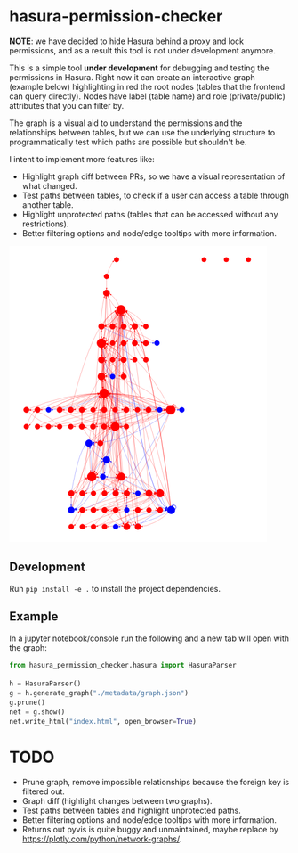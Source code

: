 # hasura-permission-checker

**NOTE**: we have decided to hide Hasura behind a proxy and lock permissions, and as a result this tool is not under development anymore.

This is a simple tool **under development** for debugging and testing the permissions in Hasura.
Right now it can create an interactive graph (example below) highlighting in red the root nodes (tables that the frontend
can query directly). Nodes have label (table name) and role (private/public) attributes that you can filter by.

The graph is a visual aid to understand the permissions and the relationships between tables, but we can use the underlying
structure to programmatically test which paths are possible but shouldn't be.

I intent to implement more features like:
- Highlight graph diff between PRs, so we have a visual representation of what changed.
- Test paths between tables, to check if a user can access a table through another table.
- Highlight unprotected paths (tables that can be accessed without any restrictions).
- Better filtering options and node/edge tooltips with more information.
 

![Graph](./metadata/graph-example.png)


## Development

Run `pip install -e .` to install the project dependencies.

## Example

In a jupyter notebook/console run the following and a new tab will open with the graph:

```python
from hasura_permission_checker.hasura import HasuraParser

h = HasuraParser()
g = h.generate_graph("./metadata/graph.json")
g.prune()
net = g.show()
net.write_html("index.html", open_browser=True)
```

# TODO

- Prune graph, remove impossible relationships because the foreign key is filtered out.
- Graph diff (highlight changes between two graphs).
- Test paths between tables and highlight unprotected paths.
- Better filtering options and node/edge tooltips with more information.
- Returns out pyvis is quite buggy and unmaintained, maybe replace by https://plotly.com/python/network-graphs/.
